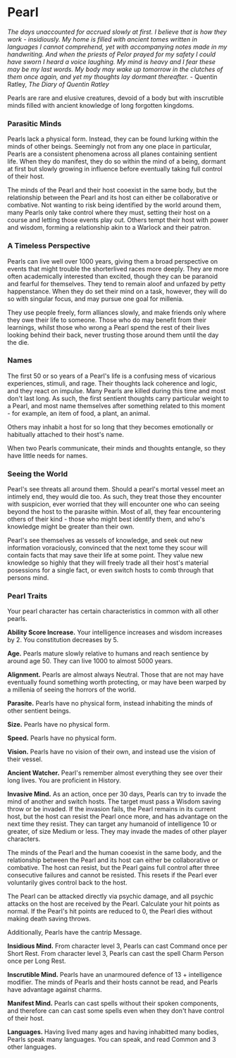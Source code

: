 # Pearl

_The days unaccounted for accrued slowly at first. I believe that is how they work - insidiously. My home is filled with ancient tomes written in languages I cannot comprehend, yet with accompanying notes made in my handwriting. And when the priests of Pelor prayed for my safety I could have sworn I heard a voice laughing._
_My mind is heavy and I fear these may be my last words. My body may wake up tomorrow in the clutches of them once again, and yet my thoughts lay dormant thereafter._ - Quentin Ratley, _The Diary of Quentin Ratley_

Pearls are rare and elusive creatures, devoid of a body but with inscrutible minds filled with ancient knowledge of long forgotten kingdoms.

### Parasitic Minds

Pearls lack a physical form. Instead, they can be found lurking within the minds of other beings. Seemingly not from any one place in particular, Pearls are a consistent phenomena across all planes containing sentient life. When they do manifest, they do so within the mind of a being, dormant at first but slowly growing in influence before eventually taking full control of their host.

The minds of the Pearl and their host cooexist in the same body, but the relationship between the Pearl and its host can either be collaborative or combative. Not wanting to risk being identified by the world around them, many Pearls only take control where they must, setting their host on a course and letting those events play out. Others tempt their host with power and wisdom, forming a relationship akin to a Warlock and their patron.

### A Timeless Perspective

Pearls can live well over 1000 years, giving them a broad perspective on events that might trouble the shorterlived races more deeply. They are more often academically interested than excited, though they can be paranoid and fearful for themselves. They tend to remain aloof and unfazed by petty happenstance. When they do set their mind on a task, however, they will do so with singular focus, and may pursue one goal for millenia.

They use people freely, form alliances slowly, and make friends only where they owe their life to someone. Those who do may benefit from their learnings, whilst those who wrong a Pearl spend the rest of their lives looking behind their back, never trusting those around them until the day the die.

### Names

The first 50 or so years of a Pearl's life is a confusing mess of vicarious experiences, stimuli, and rage. Their thoughts lack coherence and logic, and they react on impulse. Many Pearls are killed during this time and most don't last long. As such, the first sentient thoughts carry particular weight to a Pearl, and most name themselves after something related to this moment - for example, an item of food, a plant, an animal.

Others may inhabit a host for so long that they becomes emotionally or habitually attached to their host's name.

When two Pearls communicate, their minds and thoughts entangle, so they have little needs for names.

### Seeing the World

Pearl's see threats all around them. Should a pearl's mortal vessel meet an intimely end, they would die too. As such, they treat those they encounter with suspicion, ever worried that they will encounter one who can seeing beyond the host to the parasite within. Most of all, they fear encountering others of their kind - those who might best identify them, and who's knowledge might be greater than their own.

Pearl's see themselves as vessels of knowledge, and seek out new information voraciously, convinced that the next tome they scour will contain facts that may save their life at some point. They value new knowledge so highly that they will freely trade all their host's material posessions for a single fact, or even switch hosts to comb through that persons mind.

### Pearl Traits

Your pearl character has certain characteristics in common with all other pearls.

**Ability Score Increase.** Your intelligence increases and wisdom increases by 2. You constitution decreases by 5.

**Age.** Pearls mature slowly relative to humans and reach sentience by around age 50. They can live 1000 to almost 5000 years.

**Alignment.** Pearls are almost always Neutral. Those that are not may have eventually found something worth protecting, or may have been warped by a millenia of seeing the horrors of the world.

**Parasite.** Pearls have no physical form, instead inhabiting the minds of other sentient beings.

**Size.** Pearls have no physical form.

**Speed.** Pearls have no physical form.

**Vision.** Pearls have no vision of their own, and instead use the vision of their vessel.

**Ancient Watcher.** Pearl's remember almost everything they see over their long lives. You are proficient in History.

**Invasive Mind.** As an action, once per 30 days, Pearls can try to invade the mind of another and switch hosts. The target must pass a Wisdom saving throw or be invaded. If the invasion fails, the Pearl remains in its current host, but the host can resist the Pearl once more, and has advantage on the next time they resist. They can target any humanoid of intelligence 10 or greater, of size Medium or less. They may invade the mades of other player characters.

The minds of the Pearl and the human cooexist in the same body, and the relationship between the Pearl and its host can either be collaborative or combative. The host can resist, but the Pearl gains full control after three consecutive failures and cannot be resisted. This resets if the Pearl ever voluntarily gives control back to the host.

The Pearl can be attacked directly via psychic damage, and all psychic attacks on the host are received by the Pearl. Calculate your hit points as normal. If the Pearl's hit points are reduced to 0, the Pearl dies without making death saving throws.

Additionally, Pearls have the cantrip Message.

**Insidious Mind.** From character level 3, Pearls can cast Command once per Short Rest. From character level 3, Pearls can cast the spell Charm Person once per Long Rest.

**Inscrutible Mind.** Pearls have an unarmoured defence of 13 + intelligence modifier. The minds of Pearls and their hosts cannot be read, and Pearls have advantage against charms.

**Manifest Mind.** Pearls can cast spells without their spoken components, and therefore can can cast some spells even when they don't have control of their host.

**Languages.** Having lived many ages and having inhabitted many bodies, Pearls speak many languages. You can speak, and read Common and 3 other languages.
